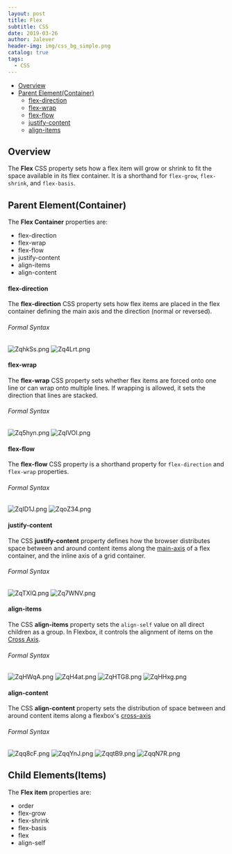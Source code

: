 ```yaml
---
layout: post
title: Flex
subtitle: CSS
date: 2019-03-26
author: Jalever
header-img: img/css_bg_simple.png
catalog: true
tags:
  - CSS
---
```


- [Overview](#overview)
- [Parent Element(Container)](#parent-elementcontainer)
    - [flex-direction](#flex-direction)
    - [flex-wrap](#flex-wrap)
    - [flex-flow](#flex-flow)
    - [justify-content](#justify-content)
    - [align-items](#align-items)

## Overview
The <strong>Flex</strong> CSS property sets how a flex item will grow or shrink to fit the space available in its flex container. It is a shorthand for `flex-grow`, `flex-shrink`, and `flex-basis`.

## Parent Element(Container)
The <strong>Flex Container</strong> properties are:
- flex-direction
- flex-wrap
- flex-flow
- justify-content
- align-items
- align-content

#### flex-direction
The <strong>flex-direction</strong> CSS property sets how flex items are placed in the flex container defining the main axis and the direction (normal or reversed).

###### Formal Syntax
![ZqhkSs.png](https://s2.ax1x.com/2019/07/17/ZqhkSs.png)
![Zq4Lrt.png](https://s2.ax1x.com/2019/07/17/Zq4Lrt.png)

#### flex-wrap
The <strong>flex-wrap</strong> CSS property sets whether flex items are forced onto one line or can wrap onto multiple lines. If wrapping is allowed, it sets the direction that lines are stacked.

###### Formal Syntax
![Zq5hyn.png](https://s2.ax1x.com/2019/07/17/Zq5hyn.png)
![ZqIVOI.png](https://s2.ax1x.com/2019/07/17/ZqIVOI.png)

#### flex-flow
The <strong>flex-flow</strong> CSS property is a shorthand property for `flex-direction` and `flex-wrap` properties.

###### Formal Syntax
![ZqID1J.png](https://s2.ax1x.com/2019/07/17/ZqID1J.png)
![ZqoZ34.png](https://s2.ax1x.com/2019/07/17/ZqoZ34.png)

#### justify-content
The CSS <strong>justify-content</strong> property defines how the browser distributes space between and around content items along the <ins>main-axis</ins> of a flex container, and the inline axis of a grid container.

###### Formal Syntax
![ZqTXlQ.png](https://s2.ax1x.com/2019/07/17/ZqTXlQ.png)
![Zq7WNV.png](https://s2.ax1x.com/2019/07/17/Zq7WNV.png)

#### align-items
The CSS <strong>align-items</strong> property sets the `align-self` value on all direct children as a group. In Flexbox, it controls the alignment of items on the <ins>Cross Axis</ins>.

###### Formal Syntax
![ZqHWqA.png](https://s2.ax1x.com/2019/07/17/ZqHWqA.png)
![ZqH4at.png](https://s2.ax1x.com/2019/07/17/ZqH4at.png)
![ZqHTG8.png](https://s2.ax1x.com/2019/07/17/ZqHTG8.png)
![ZqHHxg.png](https://s2.ax1x.com/2019/07/17/ZqHHxg.png)


#### align-content
The CSS <strong>align-content</strong> property sets the distribution of space between and around content items along a flexbox's <ins>cross-axis</ins>

###### Formal Syntax
![Zqq8cF.png](https://s2.ax1x.com/2019/07/17/Zqq8cF.png)
![ZqqYnJ.png](https://s2.ax1x.com/2019/07/17/ZqqYnJ.png)
![ZqqtB9.png](https://s2.ax1x.com/2019/07/17/ZqqtB9.png)
![ZqqN7R.png](https://s2.ax1x.com/2019/07/17/ZqqN7R.png)

## Child Elements(Items)
The <strong>Flex item</strong> properties are:
- order
- flex-grow
- flex-shrink
- flex-basis
- flex
- align-self
